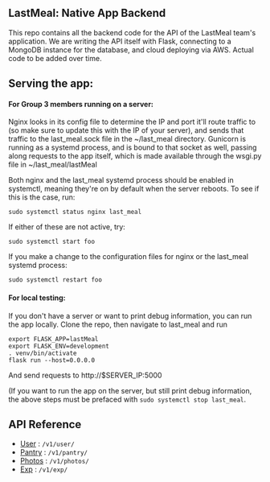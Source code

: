 ## LastMeal: Native App Backend

This repo contains all the backend code for the API of the LastMeal team's application. We are writing the API itself with Flask, connecting to a MongoDB instance for the database, and cloud deploying via AWS. Actual code to be added over time. 

## Serving the app:

#### For Group 3 members running on a server:

Nginx looks in its config file to determine the IP and port it'll route traffic to (so make sure to update this with the IP of your server), and sends that traffic to the last\_meal.sock file in the ~/last\_meal directory. Gunicorn is running as a systemd process, and is bound to that socket as well, passing along requests to the app itself, which is made available through the wsgi.py file in ~/last\_meal/lastMeal

Both nginx and the last\_meal systemd process should be enabled in systemctl, meaning they're on by default when the server reboots. To see if this is the case, run:

```
sudo systemctl status nginx last_meal
```

If either of these are not active, try:

```
sudo systemctl start foo
```

If you make a change to the configuration files for nginx or the last\_meal systemd process:

```
sudo systemctl restart foo
```

#### For local testing:

If you don't have a server or want to print debug information, you can run the app locally. Clone the repo, then navigate to last\_meal and run

```
export FLASK_APP=lastMeal
export FLASK_ENV=development
. venv/bin/activate
flask run --host=0.0.0.0
```

And send requests to http://$SERVER\_IP:5000

(If you want to run the app on the server, but still print debug information, the above steps must be prefaced with `sudo systemctl stop last_meal`.

## API Reference

* [User](user.md) : `/v1/user/`
* [Pantry](pantry.md) : `/v1/pantry/`
* [Photos](photos.md) : `/v1/photos/`
* [Exp](exp.md) : `/v1/exp/`

